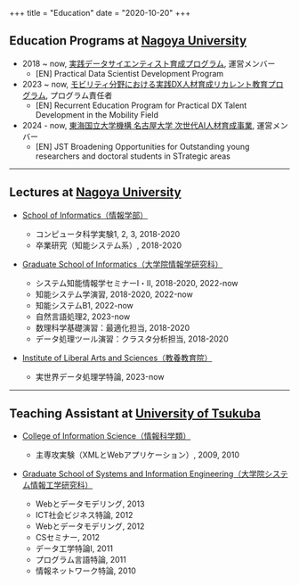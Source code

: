 +++
title = "Education"
date = "2020-10-20"
+++


## Education Programs at [Nagoya University](http://www.nagoya-u.ac.jp/) 
- 2018 ~ now, [実践データサイエンティスト育成プログラム](https://www.mds.nagoya-u.ac.jp/ds-program), 運営メンバー
    - [EN] Practical Data Scientist Development Program
- 2023 ~ now, [モビリティ分野における実践DX人材育成リカレント教育プログラム](https://www.mds.nagoya-u.ac.jp/mobids/ds-program-for-mobility), プログラム責任者
    - [EN] Recurrent Education Program for Practical DX Talent Development in the Mobility Field
- 2024 - now, [東海国立大学機構 名古屋大学 次世代AI人材育成事業](https://www.mds.nagoya-u.ac.jp/mda-program/tokai-boost), 運営メンバー
    - [EN] JST Broadening Opportunities for Outstanding young researchers and doctoral students in STrategic areas

----

## Lectures at [Nagoya University](http://www.nagoya-u.ac.jp/)

- [School of Informatics（情報学部）](https://www.i.nagoya-u.ac.jp/school-of-informatics/)
	- コンピュータ科学実験1, 2, 3, 2018-2020
	- 卒業研究（知能システム系）, 2018-2020

- [Graduate School of Informatics（大学院情報学研究科）](https://www.i.nagoya-u.ac.jp/graduate-school-of-informatics/)
	- システム知能情報学セミナーI・II, 2018-2020, 2022-now
	- 知能システム学演習, 2018-2020, 2022-now
	- 知能システムB1, 2022-now
    - 自然言語処理2, 2023-now
	- 数理科学基礎演習：最適化担当, 2018-2020
	- データ処理ツール演習：クラスタ分析担当, 2018-2020

- [Institute of Liberal Arts and Sciences（教養教育院）](https://www.ilas.nagoya-u.ac.jp/)
    - 実世界データ処理学特論, 2023-now

----

## Teaching Assistant at [University of Tsukuba](https://www.tsukuba.ac.jp/)

- [College of Information Science（情報科学類）](https://www.coins.tsukuba.ac.jp/)
    - 主専攻実験（XMLとWebアプリケーション）, 2009, 2010

- [Graduate School of Systems and Information Engineering（大学院システム情報工学研究科）](http://www.sie.tsukuba.ac.jp/)
    - Webとデータモデリング, 2013
    - ICT社会ビジネス特論, 2012
    - Webとデータモデリング, 2012
    - CSセミナー, 2012
    - データ工学特論I, 2011
    - プログラム言語特論, 2011
    - 情報ネットワーク特論, 2010
